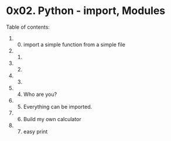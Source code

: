 # 0x02. Python - import, Modules

Table of contents:
1. 0. import a simple function from a simple file
2. 1. 
3. 2. 
4. 3.
5. 4. Who are you?
6. 5. Everything can be imported.
7. 6. Build my own calculator
8. 7. easy print

